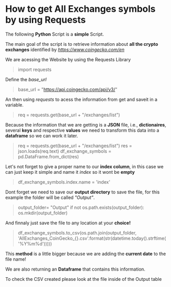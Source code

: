 # How to get All Exchanges symbols by using Requests
The following **Python** Script is a **simple** Script.

The main goal of the script is to retrieve information about **all the crypto exchanges** identified by *https://www.coingecko.com/en*

We are acessing the Website by using the Requests Library 
> import requests

Define the *base_url*
> base_url = "https://api.coingecko.com/api/v3/"

An then using *requests* to acess the information from get and saveit in a variable.
> req = requests.get(base_url + "/exchanges/list")

Because the information that we are getting is a **JSON** file, i.e., **dictionaires**, several **keys** and respective **values** we need to transform this data into a **dataframe** so we can work it later.
> req = requests.get(base_url + "/exchanges/list")
> res = json.loads(req.text)
> df_exchange_symbols = pd.DataFrame.from_dict(res) 

Let's not forget to give a proper name to our **index column**, in this case we can just keep it simple and name it *index* so it wont be **empty**
> df_exchange_symbols.index.name = 'index'

Dont forget we need to save our **output directory** to save the file, for this example the folder will be called *"Output"*.
>output_folder= "Output"
>if not os.path.exists(output_folder):
>       os.mkdir(output_folder)


And finnaly just save the file to any location at your **choice!**
> df_exchange_symbols.to_csv(os.path.join(output_folder, 'AllExchanges_CoinGecko_{}.csv'.format(str(datetime.today().strftime('%Y%m%d')))))

This **method** is a little bigger because we are adding the **current date** to the file name!

We are also returning an **Dataframe** that contains this information.

To check the CSV created please look at the file inside of the Output table
